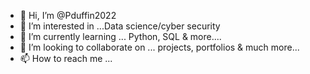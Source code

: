 - 👋 Hi, I’m @Pduffin2022
- 👀 I’m interested in ...Data science/cyber security 
- 🌱 I’m currently learning ... Python, SQL & more....
- 💞️ I’m looking to collaborate on ... projects, portfolios &  much more...
- 📫 How to reach me ...

<!---
Pduffin2022/Pduffin2022 is a ✨ special ✨ repository because its `README.md` (this file) appears on your GitHub profile.
You can click the Preview link to take a look at your changes.
--->
